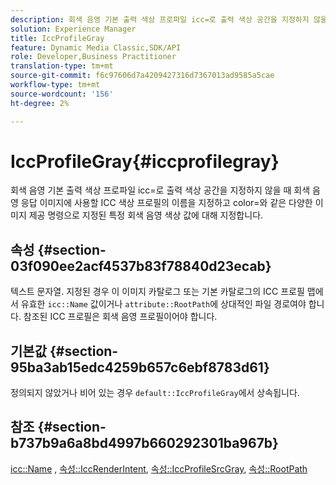 ```yaml
---
description: 회색 음영 기본 출력 색상 프로파일 icc=로 출력 색상 공간을 지정하지 않을 때 회색 음영 응답 이미지에 사용할 ICC 색상 프로필의 이름을 지정하고 color=와 같은 다양한 이미지 제공 명령으로 지정된 특정 회색 음영 색상 값에 대해 지정합니다.
solution: Experience Manager
title: IccProfileGray
feature: Dynamic Media Classic,SDK/API
role: Developer,Business Practitioner
translation-type: tm+mt
source-git-commit: f6c97606d7a4209427316d7367013ad9585a5cae
workflow-type: tm+mt
source-wordcount: '156'
ht-degree: 2%

---
```



# IccProfileGray{#iccprofilegray}

회색 음영 기본 출력 색상 프로파일 icc=로 출력 색상 공간을 지정하지 않을 때 회색 음영 응답 이미지에 사용할 ICC 색상 프로필의 이름을 지정하고 color=와 같은 다양한 이미지 제공 명령으로 지정된 특정 회색 음영 색상 값에 대해 지정합니다.

## 속성 {#section-03f090ee2acf4537b83f78840d23ecab}

텍스트 문자열. 지정된 경우 이 이미지 카탈로그 또는 기본 카탈로그의 ICC 프로필 맵에서 유효한 `icc::Name` 값이거나 `attribute::RootPath`에 상대적인 파일 경로여야 합니다. 참조된 ICC 프로필은 회색 음영 프로필이어야 합니다.

## 기본값 {#section-95ba3ab15edc4259b657c6ebf8783d61}

정의되지 않았거나 비어 있는 경우 `default::IccProfileGray`에서 상속됩니다.

## 참조 {#section-b737b9a6a8bd4997b660292301ba967b}

[icc::Name](../../../../../is-api/image-catalog/image-serving-api-ref/c-image-catalog-reference/c-icc-profile-map-reference/r-name-icc.md#reference-9e7d3c8e35434981a3dfac66b8946cbe) ,  [속성::IccRenderIntent](../../../../../is-api/image-catalog/image-serving-api-ref/c-image-catalog-reference/c-attributes-reference/r-iccrenderintent.md#reference-012f207f28bd4406a5368d23ed95a51f),  [속성::IccProfileSrcGray](../../../../../is-api/image-catalog/image-serving-api-ref/c-image-catalog-reference/c-attributes-reference/r-iccprofilesrcgray.md#reference-a717831da24d43f680d01393660f12f9),  [속성::RootPath](../../../../../is-api/image-catalog/image-serving-api-ref/c-image-catalog-reference/c-attributes-reference/r-rootpath.md#reference-17d57e5967be403b8408fa7214017494)
